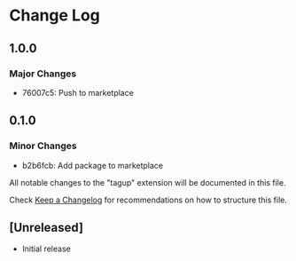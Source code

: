 # Change Log

## 1.0.0

### Major Changes

- 76007c5: Push to marketplace

## 0.1.0

### Minor Changes

- b2b6fcb: Add package to marketplace

All notable changes to the "tagup" extension will be documented in this file.

Check [Keep a Changelog](http://keepachangelog.com/) for recommendations on how to structure this file.

## [Unreleased]

- Initial release
